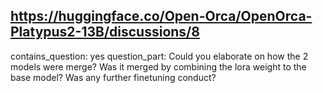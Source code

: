 ## https://huggingface.co/Open-Orca/OpenOrca-Platypus2-13B/discussions/8

contains_question: yes
question_part: Could you elaborate on how the 2 models were merge? Was it merged by combining the lora weight to the base model? Was any further finetuning conduct?